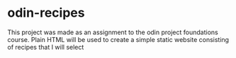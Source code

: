 # odin-recipes
This project was made as an assignment to the odin project foundations course.
Plain HTML will be used to create a simple static website consisting of recipes that I will select